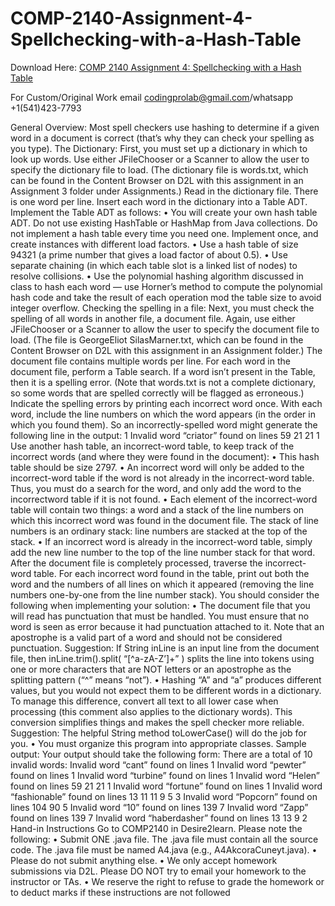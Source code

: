 # COMP-2140-Assignment-4-Spellchecking-with-a-Hash-Table

Download Here: [COMP 2140 Assignment 4: Spellchecking with a Hash Table](https://codingherolab.com/product/comp-2140-assignment-4-spellchecking-with-a-hash-table/)

For Custom/Original Work email codingprolab@gmail.com/whatsapp +1(541)423-7793

General Overview: Most spell checkers use hashing to determine if a given word in a document is correct (that’s why they can check your spelling as you type). The Dictionary: First, you must set up a dictionary in which to look up words. Use either JFileChooser or a Scanner to allow the user to specify the dictionary file to load. (The dictionary file is words.txt, which can be found in the Content Browser on D2L with this assignment in an Assignment 3 folder under Assignments.) Read in the dictionary file. There is one word per line. Insert each word in the dictionary into a Table ADT. Implement the Table ADT as follows: • You will create your own hash table ADT. Do not use existing HashTable or HashMap from Java collections. Do not implement a hash table every time you need one. Implement once, and create instances with different load factors. • Use a hash table of size 94321 (a prime number that gives a load factor of about 0.5). • Use separate chaining (in which each table slot is a linked list of nodes) to resolve collisions. • Use the polynomial hashing algorithm discussed in class to hash each word — use Horner’s method to compute the polynomial hash code and take the result of each operation mod the table size to avoid integer overflow. Checking the spelling in a file: Next, you must check the spelling of all words in another file, a document file. Again, use either JFileChooser or a Scanner to allow the user to specify the document file to load. (The file is GeorgeEliot SilasMarner.txt, which can be found in the Content Browser on D2L with this assignment in an Assignment folder.) The document file contains multiple words per line. For each word in the document file, perform a Table search. If a word isn’t present in the Table, then it is a spelling error. (Note that words.txt is not a complete dictionary, so some words that are spelled correctly will be flagged as erroneous.) Indicate the spelling errors by printing each incorrect word once. With each word, include the line numbers on which the word appears (in the order in which you found them). So an incorrectly-spelled word might generate the following line in the output: 1 Invalid word “criator” found on lines 59 21 21 1 Use another hash table, an incorrect-word table, to keep track of the incorrect words (and where they were found in the document): • This hash table should be size 2797. • An incorrect word will only be added to the incorrect-word table if the word is not already in the incorrect-word table. Thus, you must do a search for the word, and only add the word to the incorrectword table if it is not found. • Each element of the incorrect-word table will contain two things: a word and a stack of the line numbers on which this incorrect word was found in the document file. The stack of line numbers is an ordinary stack: line numbers are stacked at the top of the stack. • If an incorrect word is already in the incorrect-word table, simply add the new line number to the top of the line number stack for that word. After the document file is completely processed, traverse the incorrect-word table. For each incorrect word found in the table, print out both the word and the numbers of all lines on which it appeared (removing the line numbers one-by-one from the line number stack). You should consider the following when implementing your solution: • The document file that you will read has punctuation that must be handled. You must ensure that no word is seen as error because it had punctuation attached to it. Note that an apostrophe is a valid part of a word and should not be considered punctuation. Suggestion: If String inLine is an input line from the document file, then inLine.trim().split( “[^a-zA-Z’]+” ) splits the line into tokens using one or more characters that are NOT letters or an apostrophe as the splitting pattern (“^” means “not”). • Hashing “A” and “a” produces different values, but you would not expect them to be different words in a dictionary. To manage this difference, convert all text to all lower case when processing (this comment also applies to the dictionary words). This conversion simplifies things and makes the spell checker more reliable. Suggestion: The helpful String method toLowerCase() will do the job for you. • You must organize this program into appropriate classes. Sample output: Your output should take the following form: There are a total of 10 invalid words: Invalid word “cant” found on lines 1 Invalid word “pewter” found on lines 1 Invalid word “turbine” found on lines 1 Invalid word “Helen” found on lines 59 21 21 1 Invalid word “fortune” found on lines 1 Invalid word “fashionable” found on lines 13 11 11 9 5 3 Invalid word “Popcorn” found on lines 104 90 5 Invalid word “10” found on lines 139 7 Invalid word “Zapp” found on lines 139 7 Invalid word “haberdasher” found on lines 13 13 9 2 Hand-in Instructions Go to COMP2140 in Desire2learn. Please note the following: • Submit ONE .java file. The .java file must contain all the source code. The .java file must be named A4.java (e.g., A4AkcoraCuneyt.java). • Please do not submit anything else. • We only accept homework submissions via D2L. Please DO NOT try to email your homework to the instructor or TAs. • We reserve the right to refuse to grade the homework or to deduct marks if these instructions are not followed
